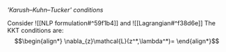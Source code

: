 *'Karush–Kuhn–Tucker' conditions*

Consider ![[NLP formulation#^59f1b4]]
and ![[Lagrangian#^f38d6e]]
The KKT conditions are:
$$\begin{align*}
\nabla_{z}\mathcal{L}(z^*,\lambda^*)=
\end{align*}$$